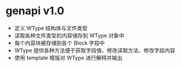 # genapi v1.0

- 定义 WType 结构体与文件类型
- 读取各种文件类型的内容储存到 WType 对象中
- 每个内容块被存储到各个 Block 字段中
- WType 提供各种方法便于获取字段值、修改读取方法、修改字段内容
- 使用 template 模版对 WType 进行解释并输出
